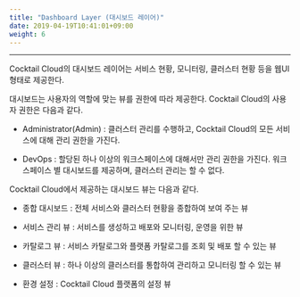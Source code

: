 ```yaml
---
title: "Dashboard Layer (대시보드 레이어)"
date: 2019-04-19T10:41:01+09:00
weight: 6
---
```


---
Cocktail Cloud의 대시보드 레이어는 서비스 현황, 모니터링, 클러스터 현황 등을 웹UI형태로 제공한다.

대시보드는 사용자의 역할에 맞는 뷰를 권한에 따라 제공한다. Cocktail Cloud의 사용자 권한은 다음과 같다.

* Administrator\(Admin\) : 클러스터 관리를 수행하고, Cocktail Cloud의 모든 서비스에 대해 관리 권한을 가진다.

* DevOps : 할당된 하나 이상의 워크스페이스에 대해서만 관리 권한을 가진다. 워크스페이스 별 대시보드를 제공하며, 클러스터 관리는 할 수 없다.

Cocktail Cloud에서 제공하는 대시보드 뷰는 다음과 같다.

* 종합 대시보드 : 전체 서비스와 클러스터 현황을 종합하여 보여 주는 뷰

* 서비스 관리 뷰 : 서비스를 생성하고 배포와 모니터링, 운영을 위한 뷰

* 카탈로그 뷰 : 서비스 카탈로그와 플랫폼 카탈로그를 조회 및 배포 할 수 있는 뷰

* 클러스터 뷰 : 하나 이상의 클러스터를 통합하여 관리하고 모니터링 할 수 있는 뷰

* 환경 설정 : Cocktail Cloud 플랫폼의 설정 뷰
